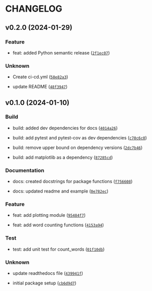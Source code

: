 # CHANGELOG



## v0.2.0 (2024-01-29)

### Feature

* feat: added Python semantic release ([`2f1ec07`](https://github.com/jy1909/pycounts_jy2024/commit/2f1ec079f2acef360269efac57d8c554cf3e3788))

### Unknown

* Create ci-cd.yml ([`58e82a3`](https://github.com/jy1909/pycounts_jy2024/commit/58e82a344d67570ddcb62973e96cee041f7a0c96))

* update README ([`48f3947`](https://github.com/jy1909/pycounts_jy2024/commit/48f3947fd9735310d64fe5214bb9488f40ae97e7))


## v0.1.0 (2024-01-10)

### Build

* build: added dev dependencies for docs ([`4014a26`](https://github.com/jy1909/pycounts_jy2024/commit/4014a269981bc3b64036d113ac5b50f21bc69e5c))

* build: add pytest and pytest-cov as dev dependencies ([`c70c6c0`](https://github.com/jy1909/pycounts_jy2024/commit/c70c6c0613de8a41785cfe16906fe20acd1eea5b))

* build: remove upper bound on dependency versions ([`2dc7b46`](https://github.com/jy1909/pycounts_jy2024/commit/2dc7b468d021e8b4a29fc2196f8b5b466fc78ff8))

* build: add matplotlib as a dependency ([`87285cd`](https://github.com/jy1909/pycounts_jy2024/commit/87285cd67d570cd8b2761b3bf5833d336f7f14c2))

### Documentation

* docs: created docstrings for package functions ([`f756608`](https://github.com/jy1909/pycounts_jy2024/commit/f756608d42a1ae14a9e4b0f4ff9e521b9b7a964a))

* docs: updated readme and example ([`0e782ec`](https://github.com/jy1909/pycounts_jy2024/commit/0e782ec89b29def60a225c50d38f0e69ec12d664))

### Feature

* feat: add plotting module ([`95484f7`](https://github.com/jy1909/pycounts_jy2024/commit/95484f7e38601b7eb93766881d8f19669a1cc95f))

* feat: add word counting functions ([`4153a94`](https://github.com/jy1909/pycounts_jy2024/commit/4153a94c4cc62277868336d5d05ba83355208822))

### Test

* test: add unit test for count_words ([`01f10db`](https://github.com/jy1909/pycounts_jy2024/commit/01f10db750ed54bbac6c3ee1578658d2d953efb5))

### Unknown

* update readthedocs file ([`439941f`](https://github.com/jy1909/pycounts_jy2024/commit/439941f52b0aeffbf91df0879af9e6993227980e))

* initial package setup ([`cb6d9d7`](https://github.com/jy1909/pycounts_jy2024/commit/cb6d9d701bf2e31888ea11c326e882046ab958eb))
